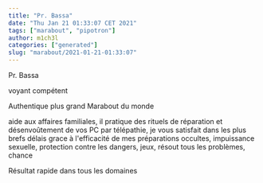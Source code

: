 ```yaml
---
title: "Pr. Bassa"
date: "Thu Jan 21 01:33:07 CET 2021"
tags: ["marabout", "pipotron"]
author: m1ch3l
categories: ["generated"]
slug: "marabout/2021-01-21-01:33:07"
---
```


Pr. Bassa

voyant compétent

Authentique plus grand Marabout du monde

aide aux affaires familiales, il pratique des rituels de réparation et désenvoûtement de vos PC par télépathie, je vous satisfait dans les plus brefs délais grace à l'efficacité de mes préparations occultes, impuissance sexuelle, protection contre les dangers, jeux, résout tous les problèmes, chance

Résultat rapide dans tous les domaines

